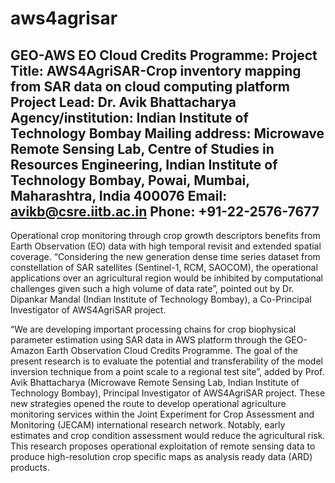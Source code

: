 # aws4agrisar
GEO-AWS EO Cloud Credits Programme:
Project Title: AWS4AgriSAR-Crop inventory mapping from SAR data on cloud computing platform
Project Lead: Dr. Avik Bhattacharya
Agency/institution: Indian Institute of Technology Bombay
Mailing address: Microwave Remote Sensing Lab, Centre of Studies in Resources Engineering,
Indian Institute of Technology Bombay, Powai, Mumbai, Maharashtra, India 400076
Email: avikb@csre.iitb.ac.in
Phone: +91-22-2576-7677
---------------------------------------------------------------------------------------------------------------------------
Operational crop monitoring through crop growth descriptors benefits from Earth Observation (EO) data with high temporal revisit and extended spatial coverage. “Considering the new generation dense time series dataset from constellation of SAR satellites (Sentinel-1, RCM, SAOCOM), the operational applications over an agricultural region would be inhibited by computational challenges given such a high volume of data rate”, pointed out by Dr. Dipankar Mandal (Indian Institute of Technology Bombay), a Co-Principal Investigator of AWS4AgriSAR project. 

“We are developing important processing chains for crop biophysical parameter estimation using SAR data in AWS platform through the GEO-Amazon Earth Observation Cloud Credits Programme. The goal of the present research is to evaluate the potential and transferability of the model inversion technique from a point scale to a regional test site”, added by Prof. Avik Bhattacharya (Microwave Remote Sensing Lab, Indian Institute of Technology Bombay), Principal Investigator of AWS4AgriSAR project.
These new strategies opened the route to develop operational agriculture monitoring services within the Joint Experiment for Crop Assessment and Monitoring (JECAM) international research network. Notably, early estimates and crop condition assessment would reduce the agricultural risk. This research proposes operational exploitation of remote sensing data to produce high-resolution crop specific maps as analysis ready data (ARD) products.
 
